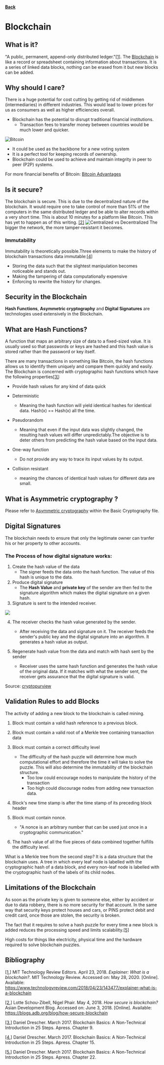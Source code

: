 #### [Back](./README.md)

# Blockchain

## What is it?
"A public, permanent, append-only distributed ledger."[[1]](https://www.technologyreview.com/2018/04/23/143477/explainer-what-is-a-blockchain/). The [Blockchain](https://en.wikipedia.org/wiki/Blockchain) is like a record or spreadsheet containing information about transactions. It is a series of linked data blocks, nothing can be erased from it but new blocks can be added.

## Why should I care?

There is a huge potential for cost cutting by getting rid of middlemen (intermediaries) in different industries. This would lead to lower prices for us as consumers as well as higher efficiencies overall.
* Blockchain has the potential to disrupt traditional financial institutions.
    * Transaction fees to transfer money between countries would be much lower and quicker.

![Bitcoin](https://static.coindesk.com/wp-content/uploads/2018/11/dark-bitcoin-710x458.jpg?format=webp)
* It could be used as the backbone for a new voting system
* It is a perfect tool for keeping records of ownership.
* Blockchain could be used to achieve and maintain integrity in peer to peer (P2P) systems. 

For more financial benefits of Bitcoin: [Bitcoin Advantages](https://www.investopedia.com/ask/answers/100314/what-are-advantages-paying-bitcoin.asp#:~:text=Very%20Low%20Transaction%20Fees%20for,a%20major%20advantage%20for%20travelers)

## Is it secure?
 The blockchain is secure. This is due to the decentralized nature of the blockchain. It would require one to take control  of more than 51% of the computers in the same distributed ledger and be able to alter records within a very short time. This is about 10 minutes for a platform like Bitcoin. This has yet to happen as of this writing. [[2]](https://blogs.adb.org/blog/how-secure-blockchain)
![Centralized vs Decentralized](https://www.bitdegree.org/tutorials/wp-content/uploads/2018/06/centralized-vs-decentralized-1-1.jpg)
The bigger the network, the more tamper-resistant it becomes. 

### Immutability
Immutability is theoretically possible.Three elements to make the history of blockchain transactions data immutable:[[4]](https://learning.oreilly.com/library/view/blockchain-basics-a/9781484226049/A436689_1_En_16_Chapter.html)
* Storing the data such that the slightest manipulation becomes noticeable and stands out.
* Making the tampering of data computationally expensive
* Enforcing to rewrite the history for changes. 

## Security in the Blockchain
**Hash Functions**, **Asymmetric cryptography** and **Digital Signatures** are technologies used extensively in the Blockchain.

## What are Hash Functions?
A function that maps an arbitrary size of data to a fixed-sized value. It is usually used so that passwords or keys are hashed and this hash value is stored rather than the password or key itself.

There are many transactions in something like Bitcoin, the hash functions allows us to identify them uniquely and compare them quickly and easily.
The Blockchain is concerned with cryptographic hash functions which have the following properties[[3]](https://www.amazon.com/Blockchain-Basics-Non-Technical-Introduction-Steps/dp/1484226038):
* Provide hash values for any kind of data quick
* Deterministic
    * Meaning the hash function will yield identical hashes for identical data. Hash(x) == Hash(x) all the time.
    
* Pseudorandom
    * Meaning that even if the input data was slightly changed, the resulting hash values will differ unpredictably.The objective is to deter others from predicting the hash value based on the input data.
* One-way function
    * Do not provide any way to trace its input values by its output.
* Collision resistant 
    * meaning the chances of identical hash values for different data are small.
    
## What is Asymmetric cryptography  ?
Please refer to [Asymmetric cryptography](https://github.com/TheCountOfPeru/IT-Security-For-Dummies/blob/master/Basic%20Cryptography.md) within the Basic Cryptography file.
## Digital Signatures
The blockchain needs to ensure that only the legitimate owner can tranfer his or her property to other accounts. 

### The Process of how digital signature works:

1. Create the hash value of the data
    * The signer feeds the data onto the hash function. The value of this hash is unique to the data.
2. Produce digital signature
    * The **Hash Value** and **private key** of the sender are then fed to the signature algorithm which makes the digital signature on a given hash.
3. Signature is sent to the intended receiver.

![](https://cryptopurview.com/wp-content/uploads/2019/07/image-2.png)

4. The receiver checks the hash value generated by the sender.
    * After receiving the data and signature on it. The receiver feeds the sender's public key and the digital signature into an algorithm. It generates a hash value as output.

5. Regenerate hash value from the data and match with hash sent by the sender
    * Receiver uses the same hash function and generates the hash value of the original data. If it matches with what the sender sent, the receiver gets assurance that the digital signature is valid. 

Source: [cryptopurview](https://cryptopurview.com/how-digital-signature-work-and-use-in-blockchain/)

## Validation Rules to add Blocks
The activity of adding a new block to the blockchain is called mining.
1. Block must contain a valid hash reference to a previous block.
2. Block must contain a valid root of a Merkle tree containing transaction data
3. Block must contain a correct difficulty level
    * The difficulty of the hash puzzle will determine how much computational effort and therefore the time it will take to solve the puzzle. This will also determine the immutability of the blockchain structure. 
        * Too low could encourage nodes to manipulate the history of the transaction
        * Too high could discourage nodes from adding new transaction data. 
4. Block's new time stamp is after the time stamp of its preceding block header
5. Block must contain nonce. 
    * "A nonce is an arbitrary number that can be used just once in a cryptographic communication."

6. The hash value of all the five pieces of data combined together fulfills the difficulty level.

What is a Merkle tree from the second step?
It is a data structure that the blockchain uses. A tree in which every leaf node is labelled with the cryptographic hash of a data block, and every non-leaf node is labelled with the cryptographic hash of the labels of its child nodes.

## Limitations of the Blockchain

As soon as the private key is given to someone else, either by accident or due to data robbery, there is no more security for that account. In the same way that security keys protect houses and cars, or PINS protect debit and credit card, once those are stolen, the security is broken.

The fact that it requires to solve a hash puzzle for every time a new block is added reduces the processing speed and limits scalability.[[5]](https://learning.oreilly.com/library/view/blockchain-basics-a/9781484226049/A436689_1_En_22_Chapter.html)

High costs for things like electricity, physical time and the hardware required to solve blockchain puzzles.

## Bibliography
[[1.]](https://www.technologyreview.com/2018/04/23/143477/explainer-what-is-a-blockchain/) MIT Technology Review Editors. April 23, 2018. <em> Explainer: What is a blockchain?</em>. MIT Technology Review. Accessed on: May 28, 2020. [Online]. Available: https://www.technologyreview.com/2018/04/23/143477/explainer-what-is-a-blockchain

[[2.]](https://blogs.adb.org/blog/how-secure-blockchain) Lotte Schou-Zibell, Nigel Phair. May 4, 2018. <em> How secure is blockchain?</em>
Asian Development Blog. Accessed on: June 3, 2018. [Online]. Available: https://blogs.adb.org/blog/how-secure-blockchain

[[3.]](https://learning.oreilly.com/library/view/blockchain-basics-a/9781484226049/) Daniel Drescher. March 2017. Blockchain Basics: A Non-Technical Introduction in 25 Steps. Apress. Chapter 9.

[[4.]](https://learning.oreilly.com/library/view/blockchain-basics-a/9781484226049/) Daniel Drescher. March 2017. Blockchain Basics: A Non-Technical Introduction in 25 Steps. Apress. Chapter 15.

[[5.]](https://learning.oreilly.com/library/view/blockchain-basics-a/9781484226049/) Daniel Drescher. March 2017. Blockchain Basics: A Non-Technical Introduction in 25 Steps. Apress. Chapter 22.

